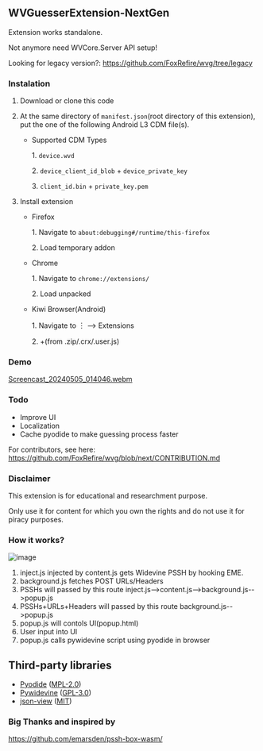 ## WVGuesserExtension-NextGen
Extension works standalone.

Not anymore need WVCore.Server API setup!

Looking for legacy version?: https://github.com/FoxRefire/wvg/tree/legacy

### Instalation

1. Download or clone this code
2. At the same directory of `manifest.json`(root directory of this extension), put the one of the following Android L3 CDM file(s).
   * Supported CDM Types

      1\. `device.wvd`

      2\. `device_client_id_blob` + `device_private_key`

      3\. `client_id.bin` + `private_key.pem`
3. Install extension
   
   * Firefox
     
     1\. Navigate to `about:debugging#/runtime/this-firefox`
     
     2\. Load temporary addon
   
   * Chrome

     1\. Navigate to `chrome://extensions/`

     2\. Load unpacked

   * Kiwi Browser(Android)

     1\. Navigate to ︙ --> Extensions

     2\. \+(from .zip/.crx/.user.js)

### Demo
[Screencast_20240505_014046.webm](https://github.com/FoxRefire/wvg/assets/155989196/dbb07fde-a368-40f7-8209-711d5586009e)



### Todo

* Improve UI
* Localization
* Cache pyodide to make guessing process faster

For contributors, see here:
https://github.com/FoxRefire/wvg/blob/next/CONTRIBUTION.md

### Disclaimer

This extension is for educational and researchment purpose.

Only use it for content for which you own the rights and do not use it for piracy purposes.

### How it works?

![image](https://github.com/FoxRefire/wvg/assets/155989196/91a52607-9d24-4072-8c25-c4dc7d062415)


1. inject.js injected by content.js gets Widevine PSSH by hooking EME.
2. background.js fetches POST URLs/Headers
3. PSSHs will passed by this route inject.js-->content.js-->background.js-->popup.js
4. PSSHs+URLs+Headers will passed by this route background.js-->popup.js
5. popup.js will contols UI(popup.html)
6. User input into UI
7. popup.js calls pywidevine script using pyodide in browser

## Third-party libraries
* [Pyodide](https://github.com/pyodide/pyodide) ([MPL-2.0](https://github.com/pyodide/pyodide/blob/main/LICENSE))
* [Pywidevine](https://github.com/devine-dl/pywidevine) ([GPL-3.0](https://github.com/devine-dl/pywidevine/blob/master/LICENSE))
* [json-view](https://github.com/pgrabovets/json-view) ([MIT](https://github.com/pgrabovets/json-view/blob/master/LICENSE))

### Big Thanks and inspired by
https://github.com/emarsden/pssh-box-wasm/

